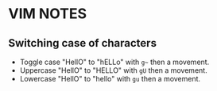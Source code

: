 # VIM NOTES

## Switching case of characters
* Toggle case "HellO" to "hELLo" with `g~` then a movement.
* Uppercase "HellO" to "HELLO" with `gU` then a movement.
* Lowercase "HellO" to "hello" with `gu` then a movement.
